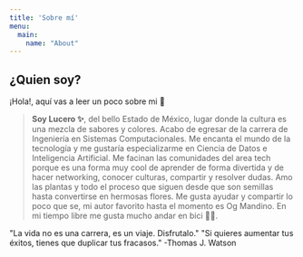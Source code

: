 ```yaml
---
title: 'Sobre mí'
menu:
  main:
    name: "About"
---
```


## ¿Quien soy?

¡Hola!, aquí vas a leer un poco sobre mi 🤩


> **Soy Lucero ✨**, del bello Estado de México, lugar donde la cultura es una mezcla de sabores y colores.
Acabo de egresar de la carrera de Ingeniería en Sistemas Computacionales. Me encanta el mundo de la tecnología 
y me gustaría especializarme en Ciencia de Datos e Inteligencia Artificial. Me facinan las comunidades 
del area tech porque es una forma muy cool de aprender de forma divertida y de hacer networking, conocer culturas, 
compartir y resolver dudas.
Amo las plantas y todo el proceso que siguen desde que son semillas hasta convertirse en hermosas flores. 
Me gusta ayudar y compartir lo poco que se, mi autor favorito hasta el momento es Og Mandino. 
En mi tiempo libre me gusta mucho andar en bici 🚴‍♂️.


"La vida no es una carrera, es un viaje. Disfrutalo." 
"Si quieres aumentar tus éxitos, tienes que duplicar tus fracasos." -Thomas J. Watson

